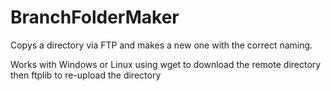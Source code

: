 # BranchFolderMaker
Copys a directory via FTP and makes a new one with the correct naming.

Works with Windows or Linux using wget to download the remote directory then ftplib to re-upload the directory

